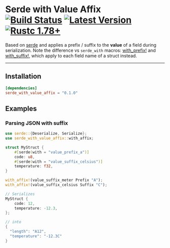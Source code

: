 # Serde with Value Affix &emsp; [![Build Status]][actions] [![Latest Version]][crates.io] [![Rustc 1.78+]][rustc]

[Build Status]: https://img.shields.io/github/actions/workflow/status/Detoo/serde-with-value-affix/ci.yml?branch=master
[actions]: https://github.com/Detoo/serde-with-value-affix/actions?query=branch%3Amaster
[Latest Version]: https://img.shields.io/crates/v/serde_with_value_affix.svg
[crates.io]: https://crates.io/crates/serde_with_value_affix
[Rustc 1.78+]: https://img.shields.io/badge/rustc-1.78+-lightgray.svg
[rustc]: https://blog.rust-lang.org/2024/05/02/Rust-1.78.0.html

Based on [serde](https://docs.rs/serde/latest) and applies a prefix / suffix to the **value** of a field during serialization.
Note the difference vs `serde_with` macros: [with_prefix!](https://docs.rs/serde_with/latest/serde_with/macro.with_prefix.html) and [with_suffix!](https://docs.rs/serde_with/latest/serde_with/macro.with_suffix.html),
which apply to each field name of a struct instead.   

---

## Installation   

```toml
[dependencies]
serde_with_value_affix = "0.1.0"
```

## Examples

### Parsing JSON with suffix

```rust
use serde::{Deserialize, Serialize};
use serde_with_value_affix::with_affix;

struct MyStruct {
    #[serde(with = "value_prefix_a")]
    code: u8,
    #[serde(with = "value_suffix_celsius")]
    temperature: f32,
}

with_affix!(value_suffix_meter Prefix "A");
with_affix!(value_suffix_celsius Suffix "C");

// Serializes
MyStruct {
    code: 12,
    temperature: -12.3,
};

// into
{
  "length": "A12",
  "temperature": "-12.3C"
}
```


